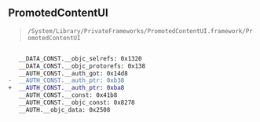 ## PromotedContentUI

> `/System/Library/PrivateFrameworks/PromotedContentUI.framework/PromotedContentUI`

```diff

   __DATA_CONST.__objc_selrefs: 0x1320
   __DATA_CONST.__objc_protorefs: 0x138
   __AUTH_CONST.__auth_got: 0x14d8
-  __AUTH_CONST.__auth_ptr: 0xb38
+  __AUTH_CONST.__auth_ptr: 0xba8
   __AUTH_CONST.__const: 0x41b8
   __AUTH_CONST.__objc_const: 0x8278
   __AUTH.__objc_data: 0x2508

```
